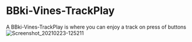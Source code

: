 # BBki-Vines-TrackPlay
A BBki-Vines-TrackPlay is where you can enjoy a track on press of buttons
![Screenshot_20210223-125211](https://user-images.githubusercontent.com/49347461/108813377-e9bf1f80-75d6-11eb-9a8c-e99917a3fc77.png)
